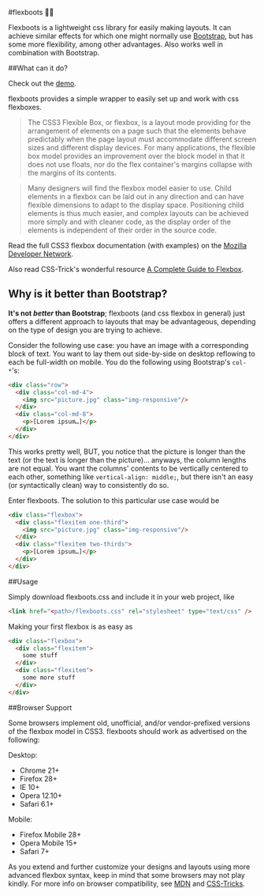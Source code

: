 #flexboots :boot::boot:

Flexboots is a lightweight css library for easily making layouts. It can achieve similar effects for which one might normally use [Bootstrap](http://getbootstrap.com), but has some more flexibility, among other advantages. Also works well in combination with Bootstrap.

##What can it do?

Check out the [demo](http://nikulis.github.io/flexboots/demo).

flexboots provides a simple wrapper to easily set up and work with css flexboxes.
> The CSS3 Flexible Box, or flexbox, is a layout mode providing for the arrangement of elements on a page such that the elements behave predictably when the page layout must accommodate different screen sizes and different display devices. For many applications, the flexible box model provides an improvement over the block model in that it does not use floats, nor do the flex container's margins collapse with the margins of its contents. 

> Many designers will find the flexbox model easier to use. Child elements in a flexbox can be laid out in any direction and can have flexible dimensions to adapt to the display space. Positioning child elements is thus much easier, and complex layouts can be achieved more simply and with cleaner code, as the display order of the elements is independent of their order in the source code.

Read the full CSS3 flexbox documentation (with examples) on the [Mozilla Developer Network](https://developer.mozilla.org/en-US/docs/Web/Guide/CSS/Flexible_boxes).

Also read CSS-Trick's wonderful resource [A Complete Guide to Flexbox](http://css-tricks.com/snippets/css/a-guide-to-flexbox/).

## Why is it better than Bootstrap?

**It's not *better* than Bootstrap**; flexboots (and css flexbox in general) just offers a different approach to layouts that may be advantageous, depending on the type of design you are trying to achieve.

Consider the following use case: you have an image with a corresponding block of text. You want to lay them out side-by-side on desktop reflowing to each be full-width on mobile. You do the following using Bootstrap's `col-*`'s:

```html
<div class="row">
  <div class="col-md-4">
    <img src="picture.jpg" class="img-responsive"/>
  </div>
  <div class="col-md-8">
  	<p>[Lorem ipsum…]</p>
  </div>
</div>
```

This works pretty well, BUT, you notice that the picture is longer than the text (or the text is longer than the picture)… anyways, the column lengths are not equal. You want the columns' contents to be vertically centered to each other, something like `vertical-align: middle;`, but there isn't an easy (or syntactically clean) way to consistently do so.

Enter flexboots. The solution to this particular use case would be

```html
<div class="flexbox">
  <div class="flexitem one-third">
    <img src="picture.jpg" class="img-responsive"/>
  </div>
  <div class="flexitem two-thirds">
    <p>[Lorem ipsum…]</p>
  </div>
</div>
```

##Usage

Simply download flexboots.css and include it in your web project, like
```html
<link href="<path>/flexboots.css" rel="stylesheet" type="text/css" />
```

Making your first flexbox is as easy as
```html
<div class="flexbox">
  <div class="flexitem">
    some stuff
  </div>
  <div class="flexitem">
    some more stuff
  </div>
</div>
```

##Browser Support

Some browsers implement old, unofficial, and/or vendor-prefixed versions of the flexbox model in CSS3. flexboots should work as advertised on the following:

Desktop:
- Chrome 21+
- Firefox 28+
- IE 10+
- Opera 12.10+
- Safari 6.1+

Mobile:
- Firefox Mobile 28+
- Opera Mobile 15+
- Safari 7+

As you extend and further customize your designs and layouts using more advanced flexbox syntax, keep in mind that some browsers may not play kindly. For more info on browser compatibility, see [MDN](https://developer.mozilla.org/en-US/docs/Web/Guide/CSS/Flexible_boxes#Browser_compatibility) and [CSS-Tricks](http://css-tricks.com/snippets/css/a-guide-to-flexbox/).